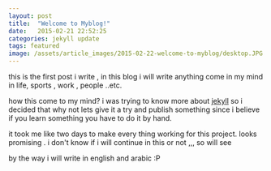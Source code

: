 ```yaml
---
layout: post
title:  "Welcome to Myblog!"
date:   2015-02-21 22:52:25
categories: jekyll update
tags: featured
image: /assets/article_images/2015-02-22-welcome-to-myblog/desktop.JPG
---
```

this is the first post i write , in this blog i will write anything come in my mind in life, sports , work , people ..etc.

how this come to my mind? i was trying to know more about [jekyll] so i decided that why not lets give it a try and publish something since i believe if you learn something you have to do it by hand.

it took me like two days to make every thing working for this project. looks promising .
i don't know if i will continue in this or not ,,, so will see

by the way i will write in english and arabic :P 




[jekyll]:      http://jekyllrb.com
